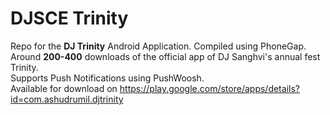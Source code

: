 # DJSCE Trinity

Repo for the <b>DJ Trinity</b> Android Application. Compiled using PhoneGap.<br>
Around <b>200-400</b> downloads of the official app of DJ Sanghvi's annual fest Trinity.<br>
Supports Push Notifications using PushWoosh.<br>
Available for download on https://play.google.com/store/apps/details?id=com.ashudrumil.djtrinity
